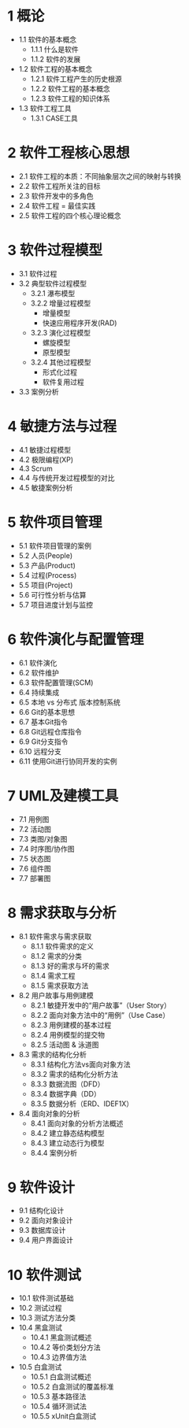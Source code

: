 # 1 概论

- 1.1 软件的基本概念
	- 1.1.1 什么是软件
	- 1.1.2 软件的发展
- 1.2 软件工程的基本概念
	- 1.2.1 软件工程产生的历史根源
	- 1.2.2 软件工程的基本概念
	- 1.2.3 软件工程的知识体系
- 1.3 软件工程工具
	- 1.3.1 CASE工具

# 2 软件工程核心思想

- 2.1 软件工程的本质：不同抽象层次之间的映射与转换
- 2.2 软件工程所关注的目标
- 2.3 软件开发中的多角色
- 2.4 软件工程 = 最佳实践
- 2.5 软件工程的四个核心理论概念

# 3 软件过程模型

- 3.1 软件过程
- 3.2 典型软件过程模型
	- 3.2.1 瀑布模型
	- 3.2.2 增量过程模型
		- 增量模型
		- 快速应用程序开发(RAD)
	- 3.2.3 演化过程模型
		- 螺旋模型
		- 原型模型
	- 3.2.4 其他过程模型
		- 形式化过程
		- 软件复用过程
- 3.3 案例分析

# 4 敏捷方法与过程

- 4.1 敏捷过程模型
- 4.2 极限编程(XP)
- 4.3 Scrum
- 4.4 与传统开发过程模型的对比
- 4.5 敏捷案例分析

# 5 软件项目管理

- 5.1 软件项目管理的案例
- 5.2 人员(People)
- 5.3 产品(Product)
- 5.4 过程(Process)
- 5.5 项目(Project)
- 5.6 可行性分析与估算
- 5.7 项目进度计划与监控

# 6 软件演化与配置管理

- 6.1 软件演化
- 6.2 软件维护
- 6.3 软件配置管理(SCM)
- 6.4 持续集成
- 6.5 本地 vs 分布式 版本控制系统
- 6.6 Git的基本思想
- 6.7 基本Git指令
- 6.8 Git远程仓库指令
- 6.9 Git分支指令
- 6.10 远程分支
- 6.11 使用Git进行协同开发的实例

# 7 UML及建模工具

- 7.1 用例图
- 7.2 活动图
- 7.3 类图/对象图
- 7.4 时序图/协作图
- 7.5 状态图
- 7.6 组件图
- 7.7 部署图

# 8 需求获取与分析

- 8.1 软件需求与需求获取
	- 8.1.1 软件需求的定义
	- 8.1.2 需求的分类
	- 8.1.3 好的需求与坏的需求
	- 8.1.4 需求工程
	- 8.1.5 需求获取方法
- 8.2 用户故事与用例建模
	- 8.2.1 敏捷开发中的“用户故事”（User Story）
	- 8.2.2 面向对象方法中的“用例”（Use Case）
	- 8.2.3 用例建模的基本过程
	- 8.2.4 用例模型的提交物
	- 8.2.5 活动图 & 泳道图
- 8.3 需求的结构化分析
	- 8.3.1 结构化方法vs面向对象方法
	- 8.3.2 需求的结构化分析方法
	- 8.3.3 数据流图（DFD）
	- 8.3.4 数据字典（DD）
	- 8.3.5 数据分析（ERD、IDEF1X）
- 8.4 面向对象的分析
	- 8.4.1 面向对象的分析方法概述
	- 8.4.2 建立静态结构模型
	- 8.4.3 建立动态行为模型
	- 8.4.4 案例分析

# 9 软件设计

- 9.1 结构化设计
- 9.2 面向对象设计
- 9.3 数据库设计
- 9.4 用户界面设计

# 10 软件测试

- 10.1 软件测试基础
- 10.2 测试过程
- 10.3 测试方法分类
- 10.4 黑盒测试
	- 10.4.1 黑盒测试概述
	- 10.4.2 等价类划分方法
	- 10.4.3 边界值方法
- 10.5 白盒测试
	- 10.5.1 白盒测试概述
	- 10.5.2 白盒测试的覆盖标准
	- 10.5.3 基本路径法
	- 10.5.4 循环测试法
	- 10.5.5 xUnit白盒测试





